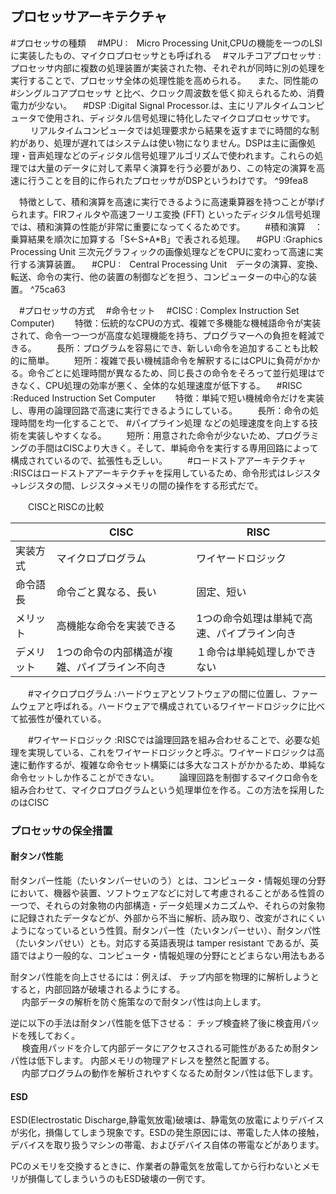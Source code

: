 ## プロセッサアーキテクチャ
#プロセッサの種類
　#MPU :　Micro Processing Unit,CPUの機能を一つのLSIに実装したもの、マイクロプロセッサとも呼ばれる
　#マルチコアプロセッサ :プロセッサ内部に複数の処理装置が実装された物、それぞれが同時に別の処理を実行することで、プロセッサ全体の処理性能を高められる。
　また、同性能の #シングルコアプロセッサ と比べ、クロック周波数を低く抑えられるため、消費電力が少ない。
　#DSP :Digital Signal Processor.は、主にリアルタイムコンピュータで使用され、ディジタル信号処理に特化したマイクロプロセッサです。  
　
　リアルタイムコンピュータでは処理要求から結果を返すまでに時間的な制約があり、処理が遅れてはシステムは使い物になりません。DSPは主に画像処理・音声処理などのディジタル信号処理アルゴリズムで使われます。これらの処理では大量のデータに対して素早く演算を行う必要があり、この特定の演算を高速に行うことを目的に作られたプロセッサがDSPというわけです。   ^99fea8
  
　特徴として、積和演算を高速に実行できるように高速乗算器を持つことが挙げられます。FIRフィルタや高速フーリエ変換 (FFT) といったディジタル信号処理では、積和演算の性能が非常に重要になってくるためです。
　　#積和演算　：乗算結果を順次に加算する「S←S+A\*B」で表される処理。
　#GPU :Graphics Processing Unit 三次元グラフィックの画像処理などをCPUに変わって高速に実行する演算装置。
　#CPU :　Central Processing Unit　データの演算、変換、転送、命令の実行、他の装置の制御などを担う、コンピューターの中心的な装置。 ^75ca63

　#プロセッサの方式
　#命令セット
　#CISC : Complex Instruction Set Computer)
　　特徴：伝統的なCPUの方式、複雑で多機能な機械語命令が実装されて、命令一つ一つが高度な処理機能を持ち、プログラマーへの負担を軽減できる。
　　長所：プログラムを容易にでき、新しい命令を追加することも比較的に簡単。
　　短所：複雑で長い機械語命令を解釈するにはCPUに負荷がかかる。命令ごとに処理時間が異なるため、同じ長さの命令をそろって並行処理はできなく、CPU処理の効率が悪く、全体的な処理速度が低下する。
　#RISC :Reduced Instruction Set Computer
　　特徴：単純で短い機械命令だけを実装し、専用の論理回路で高速に実行できるようにしている。
　　長所：命令の処理時間を均一化することで、 #パイプライン処理 などの処理速度を向上する技術を実装しやすくなる。
　　短所：用意された命令が少ないため、プログラミングの手間はCISCより大きく。そして、単純命令を実行する専用回路によって構成されているので、拡張性も乏しい。
　　#ロードストアアーキテクチャ :RISCはロードストアアーキテクチャを採用しているため、命令形式はレジスタ→レジスタの間、レジスタ→メモリの間の操作をする形式だで。

　　CISCとRISCの比較

| |CISC|RISC|
|-|-|-|
|実装方式|マイクロプログラム|ワイヤードロジック|
|命令語長|命令ごと異なる、長い|固定、短い|
|メリット|高機能な命令を実装できる|1つの命令処理は単純で高速、パイプライン向き|
|デメリット|1つの命令の内部構造が複雑、パイプライン不向き|１命令は単純処理しかできない|

　　#マイクロプログラム :ハードウェアとソフトウェアの間に位置し、ファームウェアと呼ばれる。ハードウェアで構成されているワイヤードロジックに比べて拡張性が優れている。

　　#ワイヤードロジック :RISCでは論理回路を組み合わせることで、必要な処理を実現している、これをワイヤードロジックと呼ぶ。ワイヤードロジックは高速に動作するが、複雑な命令セット構築には多大なコストがかかるため、単純な命令セットしか作ることができない。
　　論理回路を制御するマイクロ命令を組み合わせて、マイクロプログラムという処理単位を作る。この方法を採用したのはCISC

### プロセッサの保全措置

#### 耐タンパ性能
耐タンパー性能（たいタンパーせいのう）とは、コンピュータ・情報処理の分野において、機器や装置、ソフトウェアなどに対して考慮されることがある性質の一つで、それらの対象物の内部構造・データ処理メカニズムや、それらの対象物に記録されたデータなどが、外部から不当に解析、読み取り、改変がされにくいようになっているという性質。耐タンパー性（たいタンパーせい）、耐タンパ性（たいタンパせい）とも。対応する英語表現は tamper resistant であるが、英語ではより一般的な、コンピュータ・情報処理の分野にとどまらない用法もある

耐タンパ性能を向上させるには：例えば、
チップ内部を物理的に解析しようとすると，内部回路が破壊されるようにする。  
　    内部データの解析を防ぐ施策なので耐タンパ性は向上します。

逆に以下の手法は耐タンパ性能を低下させる：
チップ検査終了後に検査用パッドを残しておく。  
　    検査用パッドを介して内部データにアクセスされる可能性があるため耐タンパ性は低下します。
内部メモリの物理アドレスを整然と配置する。  
　    内部プログラムの動作を解析されやすくなるため耐タンパ性は低下します。

#### ESD
ESD(Electrostatic Discharge,静電気放電)破壊は、静電気の放電によりデバイスが劣化，損傷してしまう現象です。ESDの発生原因には、帯電した人体の接触，デバイスを取り扱うマシンの帯電、およびデバイス自体の帯電などがあります。  
  
PCのメモリを交換するときに、作業者の静電気を放電してから行わないとメモリが損傷してしまういうのもESD破壊の一例です。



